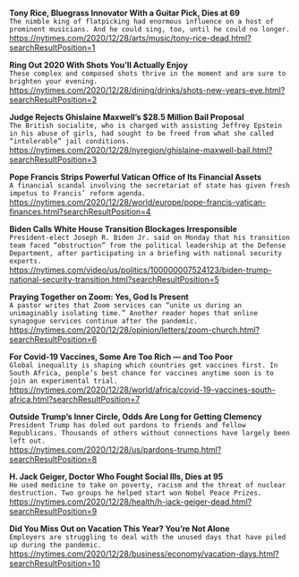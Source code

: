 **Tony Rice, Bluegrass Innovator With a Guitar Pick, Dies at 69**\
`The nimble king of flatpicking had enormous influence on a host of prominent musicians. And he could sing, too, until he could no longer.`\
https://nytimes.com/2020/12/28/arts/music/tony-rice-dead.html?searchResultPosition=1

**Ring Out 2020 With Shots You’ll Actually Enjoy**\
`These complex and composed shots thrive in the moment and are sure to brighten your evening.`\
https://nytimes.com/2020/12/28/dining/drinks/shots-new-years-eve.html?searchResultPosition=2

**Judge Rejects Ghislaine Maxwell’s $28.5 Million Bail Proposal**\
`The British socialite, who is charged with assisting Jeffrey Epstein in his abuse of girls, had sought to be freed from what she called “intolerable” jail conditions.`\
https://nytimes.com/2020/12/28/nyregion/ghislaine-maxwell-bail.html?searchResultPosition=3

**Pope Francis Strips Powerful Vatican Office of Its Financial Assets**\
`A financial scandal involving the secretariat of state has given fresh impetus to Francis’ reform agenda.`\
https://nytimes.com/2020/12/28/world/europe/pope-francis-vatican-finances.html?searchResultPosition=4

**Biden Calls White House Transition Blockages Irresponsible**\
`President-elect Joseph R. Biden Jr. said on Monday that his transition team faced “obstruction” from the political leadership at the Defense Department, after participating in a briefing with national security experts.`\
https://nytimes.com/video/us/politics/100000007524123/biden-trump-national-security-transition.html?searchResultPosition=5

**Praying Together on Zoom: Yes, God Is Present**\
`A pastor writes that Zoom services can “unite us during an unimaginably isolating time.” Another reader hopes that online synagogue services continue after the pandemic.`\
https://nytimes.com/2020/12/28/opinion/letters/zoom-church.html?searchResultPosition=6

**For Covid-19 Vaccines, Some Are Too Rich — and Too Poor**\
`Global inequality is shaping which countries get vaccines first. In South Africa, people’s best chance for vaccines anytime soon is to join an experimental trial.`\
https://nytimes.com/2020/12/28/world/africa/covid-19-vaccines-south-africa.html?searchResultPosition=7

**Outside Trump’s Inner Circle, Odds Are Long for Getting Clemency**\
`President Trump has doled out pardons to friends and fellow Republicans. Thousands of others without connections have largely been left out.`\
https://nytimes.com/2020/12/28/us/pardons-trump.html?searchResultPosition=8

**H. Jack Geiger, Doctor Who Fought Social Ills, Dies at 95**\
`He used medicine to take on poverty, racism and the threat of nuclear destruction. Two groups he helped start won Nobel Peace Prizes.`\
https://nytimes.com/2020/12/28/health/h-jack-geiger-dead.html?searchResultPosition=9

**Did You Miss Out on Vacation This Year? You’re Not Alone**\
`Employers are struggling to deal with the unused days that have piled up during the pandemic.`\
https://nytimes.com/2020/12/28/business/economy/vacation-days.html?searchResultPosition=10

